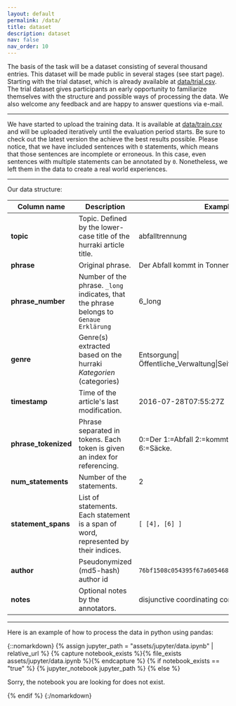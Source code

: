 ```yaml
---
layout: default
permalink: /data/
title: dataset
description: dataset
nav: false
nav_order: 10
---
```


The basis of the task will be a dataset consisting of several thousand entries. This dataset will be made public in several stages (see start page). Starting with the trial dataset, which is already available at [data/trial.csv](https://github.com/german-easy-to-read/statements/blob/master/data/trial.csv). The trial dataset gives participants an early opportunity to familiarize themselves with the structure and possible ways of processing the data. We also welcome any feedback and are happy to answer questions via e-mail.  

---

We have started to upload the training data. It is available at [data/train.csv](https://github.com/german-easy-to-read/statements/blob/master/data/train.csv) and will be uploaded iteratively until the evaluation period starts. Be sure to check out the latest version the achieve the best results possible. Please notice, that we have included sentences with `0` statements, which means that those sentences are incomplete or erroneous. In this case, even sentences with multiple statements can be annotated by `0`. Nonetheless, we left them in the data to create a real world experiences.  

---
Our data structure:

|Column name | Description | Example value |
|---|---|---|
|**topic**| Topic. Defined by the lower-case title of the hurraki article title. | abfalltrennung | 
|**phrase**| Original phrase. | Der Abfall kommt in Tonnen oder Säcke. | 
|**phrase_number**| Number of the phrase. `_long` indicates, that the phrase belongs to `Genaue Erklärung` | 6_long | 
|**genre**| Genre(s) extracted based on the hurraki _Kategorien_ (categories) | Entsorgung\|Öffentliche_Verwaltung\|Seiten_mit_defekten_Dateilinks | 
|**timestamp**| Time of the article's last modification. | 2016-07-28T07:55:27Z | 
|**phrase_tokenized**| Phrase separated in tokens. Each token is given an index for referencing. | 0:=Der 1:=Abfall 2:=kommt 3:=in 4:=Tonnen 5:=oder 6:=Säcke. | 
|**num_statements**| Number of the statements. | 2 | 
|**statement_spans**| List of statements. Each statement is a span of word, represented by their indices.  | `[ [4], [6] ]` | 
|**author**| Pseudonymized (md5-hash) author id | `76bf1508c054395f67a605468d76c22f` |
|**notes**| Optional notes by the annotators. | disjunctive coordinating conjunction used |

---



Here is an example of how to process the data in python using pandas:

{::nomarkdown}
{% assign jupyter_path = "assets/jupyter/data.ipynb" | relative_url %}
{% capture notebook_exists %}{% file_exists assets/jupyter/data.ipynb %}{% endcapture %}
{% if notebook_exists == "true" %}
{% jupyter_notebook jupyter_path %}
{% else %}

<p>Sorry, the notebook you are looking for does not exist.</p>
{% endif %}
{:/nomarkdown}
